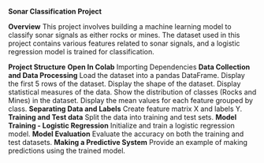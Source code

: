 **Sonar Classification Project**

**Overview**
This project involves building a machine learning model to classify sonar signals as either rocks or mines. The dataset used in this project contains various features related to sonar signals, and a logistic regression model is trained for classification.

**Project Structure**
**Open In Colab**
Importing Dependencies
**Data Collection and Data Processing**
Load the dataset into a pandas DataFrame.
Display the first 5 rows of the dataset.
Display the shape of the dataset.
Display statistical measures of the data.
Show the distribution of classes (Rocks and Mines) in the dataset.
Display the mean values for each feature grouped by class.
**Separating Data and Labels**
Create feature matrix X and labels Y.
**Training and Test data**
Split the data into training and test sets.
**Model Training - Logistic Regression**
Initialize and train a logistic regression model.
**Model Evaluation**
Evaluate the accuracy on both the training and test datasets.
**Making a Predictive System**
Provide an example of making predictions using the trained model.
